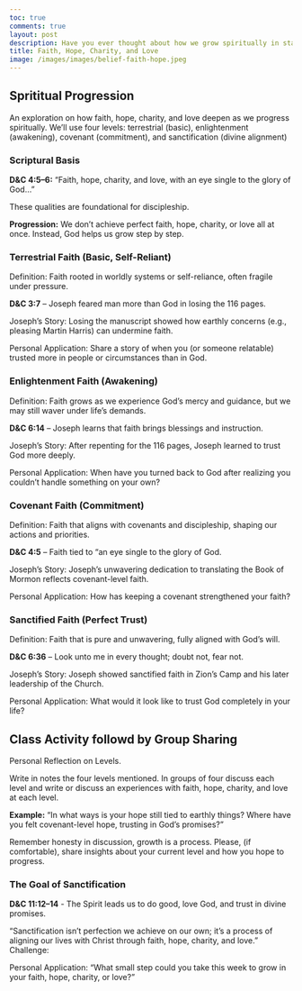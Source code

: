 ```yaml
---
toc: true
comments: true
layout: post
description: Have you ever thought about how we grow spiritually in stages, much like we grow physically or emotionally?
title: Faith, Hope, Charity, and Love 
image: /images/images/belief-faith-hope.jpeg
---
```


## Sprititual Progression

An exploration on how faith, hope, charity, and love deepen as we progress spiritually. We’ll use four levels: terrestrial (basic), enlightenment (awakening), covenant (commitment), and sanctification (divine alignment)

### Scriptural Basis

**D&C 4:5–6:** “Faith, hope, charity, and love, with an eye single to the glory of God…”

These qualities are foundational for discipleship.

**Progression:** We don’t achieve perfect faith, hope, charity, or love all at once. Instead, God helps us grow step by step.

### Terrestrial Faith (Basic, Self-Reliant)

Definition: Faith rooted in worldly systems or self-reliance, often fragile under pressure.

**D&C 3:7** – Joseph feared man more than God in losing the 116 pages.

Joseph’s Story: Losing the manuscript showed how earthly concerns (e.g., pleasing Martin Harris) can undermine faith.

Personal Application: Share a story of when you (or someone relatable) trusted more in people or circumstances than in God.

### Enlightenment Faith (Awakening)

Definition: Faith grows as we experience God’s mercy and guidance, but we may still waver under life’s demands.

**D&C 6:14** – Joseph learns that faith brings blessings and instruction.

Joseph’s Story: After repenting for the 116 pages, Joseph learned to trust God more deeply.

Personal Application: When have you turned back to God after realizing you couldn’t handle something on your own?

### Covenant Faith (Commitment)

Definition: Faith that aligns with covenants and discipleship, shaping our actions and priorities.

**D&C 4:5** – Faith tied to “an eye single to the glory of God.

Joseph’s Story: Joseph’s unwavering dedication to translating the Book of Mormon reflects covenant-level faith.

Personal Application: How has keeping a covenant strengthened your faith?

### Sanctified Faith (Perfect Trust)

Definition: Faith that is pure and unwavering, fully aligned with God’s will.

**D&C 6:36** – Look unto me in every thought; doubt not, fear not.

Joseph’s Story: Joseph showed sanctified faith in Zion’s Camp and his later leadership of the Church.

Personal Application: What would it look like to trust God completely in your life?

## Class Activity followd by Group Sharing

Personal Reflection on Levels.

Write in notes the four levels mentioned.  In groups of four discuss each level and write or discuss an experiences with faith, hope, charity, and love at each level.

**Example:** “In what ways is your hope still tied to earthly things? Where have you felt covenant-level hope, trusting in God’s promises?”

Remember honesty in discussion, growth is a process. Please, (if comfortable), share insights about your current level and how you hope to progress.

### The Goal of Sanctification

**D&C 11:12–14** - The Spirit leads us to do good, love God, and trust in divine promises.

“Sanctification isn’t perfection we achieve on our own; it’s a process of aligning our lives with Christ through faith, hope, charity, and love.”
Challenge:

Personal Application: “What small step could you take this week to grow in your faith, hope, charity, or love?”
